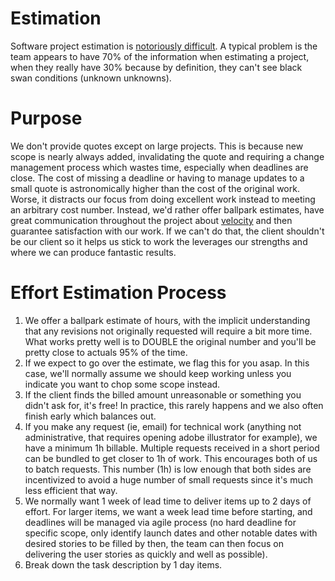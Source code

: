 # Estimation

Software project estimation is [notoriously difficult](https://erikbern.com/2019/04/15/why-software-projects-take-longer-than-you-think-a-statistical-model.html). A typical problem is the team appears to have 70% of the information when estimating a project, when they really have 30% because by definition, they can't see black swan conditions (unknown unknowns).

# Purpose

We don't provide quotes except on large projects. This is because new scope is nearly always added, invalidating the quote and requiring a change management process which wastes time, especially when deadlines are close. The cost of missing a deadline or having to manage updates to a small quote is astronomically higher than the cost of the original work. Worse, it distracts our focus from doing excellent work instead to meeting an arbitrary cost number. Instead, we'd rather offer ballpark estimates, have great communication throughout the project about [velocity](https://www.scruminc.com/velocity/) and then guarantee satisfaction with our work. If we can't do that, the client shouldn't be our client so it helps us stick to work the leverages our strengths and where we can produce fantastic results.

# Effort Estimation Process

1) We offer a ballpark estimate of hours, with the implicit understanding that any revisions not originally requested will require a bit more time. What works pretty well is to DOUBLE the original number and you'll be pretty close to actuals 95% of the time.
2) If we expect to go over the estimate, we flag this for you asap. In this case, we'll normally assume we should keep working unless you indicate you want to chop some scope instead.
3) If the client finds the billed amount unreasonable or something you didn't ask for, it's free! In practice, this rarely happens and we also often finish early which balances out.
4) If you make any request (ie, email) for technical work (anything not administrative, that requires opening adobe illustrator for example), we have a minimum 1h billable. Multiple requests received in a short period can be bundled to get closer to 1h of work. This encourages both of us to batch requests. This number (1h) is low enough that both sides are incentivized to avoid a huge number of small requests since it's much less efficient that way.
5) We normally want 1 week of lead time to deliver items up to 2 days of effort. For larger items, we want a week lead time before starting, and deadlines will be managed via agile process (no hard deadline for specific scope, only identify launch dates and other notable dates with desired stories to be filled by then, the team can then focus on delivering the user stories as quickly and well as possible).
6) Break down the task description by 1 day items.
